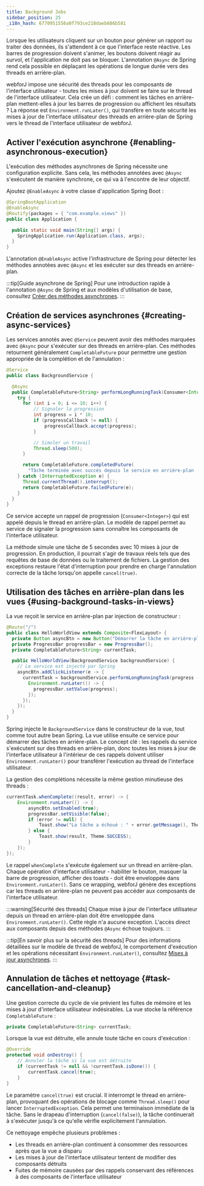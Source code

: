 ```yaml
---
title: Background Jobs
sidebar_position: 25
_i18n_hash: 6770951556a0f793ce218daeb686b581
---
```

Lorsque les utilisateurs cliquent sur un bouton pour générer un rapport ou traiter des données, ils s'attendent à ce que l'interface reste réactive. Les barres de progression doivent s'animer, les boutons doivent réagir au survol, et l'application ne doit pas se bloquer. L'annotation `@Async` de Spring rend cela possible en déplaçant les opérations de longue durée vers des threads en arrière-plan.

webforJ impose une sécurité des threads pour les composants de l'interface utilisateur - toutes les mises à jour doivent se faire sur le thread de l'interface utilisateur. Cela crée un défi : comment les tâches en arrière-plan mettent-elles à jour les barres de progression ou affichent les résultats ? La réponse est `Environment.runLater()`, qui transfère en toute sécurité les mises à jour de l'interface utilisateur des threads en arrière-plan de Spring vers le thread de l'interface utilisateur de webforJ.

## Activer l'exécution asynchrone {#enabling-asynchronous-execution}

L'exécution des méthodes asynchrones de Spring nécessite une configuration explicite. Sans cela, les méthodes annotées avec `@Async` s'exécutent de manière synchrone, ce qui va à l'encontre de leur objectif.

Ajoutez `@EnableAsync` à votre classe d'application Spring Boot :

```java {2}
@SpringBootApplication
@EnableAsync
@Routify(packages = { "com.example.views" })
public class Application {

  public static void main(String[] args) {
    SpringApplication.run(Application.class, args);
  }
}
```

L'annotation `@EnableAsync` active l'infrastructure de Spring pour détecter les méthodes annotées avec `@Async` et les exécuter sur des threads en arrière-plan.

:::tip[Guide asynchrone de Spring]
Pour une introduction rapide à l'annotation `@Async` de Spring et aux modèles d'utilisation de base, consultez [Créer des méthodes asynchrones](https://spring.io/guides/gs/async-method).
:::

## Création de services asynchrones {#creating-async-services}

Les services annotés avec `@Service` peuvent avoir des méthodes marquées avec `@Async` pour s'exécuter sur des threads en arrière-plan. Ces méthodes retournent généralement `CompletableFuture` pour permettre une gestion appropriée de la complétion et de l'annulation :

```java
@Service
public class BackgroundService {

  @Async
  public CompletableFuture<String> performLongRunningTask(Consumer<Integer> progressCallback) {
    try {
      for (int i = 0; i <= 10; i++) {
          // Signaler la progression
          int progress = i * 10;
          if (progressCallback != null) {
              progressCallback.accept(progress);
          }

          // Simuler un travail
          Thread.sleep(500);
      }

      return CompletableFuture.completedFuture(
        "Tâche terminée avec succès depuis le service en arrière-plan !");
    } catch (InterruptedException e) {
      Thread.currentThread().interrupt();
      return CompletableFuture.failedFuture(e);
    }
  }
}
```

Ce service accepte un rappel de progression (`Consumer<Integer>`) qui est appelé depuis le thread en arrière-plan. Le modèle de rappel permet au service de signaler la progression sans connaître les composants de l'interface utilisateur.

La méthode simule une tâche de 5 secondes avec 10 mises à jour de progression. En production, il pourrait s'agir de travaux réels tels que des requêtes de base de données ou le traitement de fichiers. La gestion des exceptions restaure l'état d'interruption pour prendre en charge l'annulation correcte de la tâche lorsqu'on appelle `cancel(true)`.

## Utilisation des tâches en arrière-plan dans les vues {#using-background-tasks-in-views}

La vue reçoit le service en arrière-plan par injection de constructeur :

```java
@Route("/")
public class HelloWorldView extends Composite<FlexLayout> {
  private Button asyncBtn = new Button("Démarrer la tâche en arrière-plan");
  private ProgressBar progressBar = new ProgressBar();
  private CompletableFuture<String> currentTask;

  public HelloWorldView(BackgroundService backgroundService) {
    // Le service est injecté par Spring
    asyncBtn.addClickListener(e -> {
      currentTask = backgroundService.performLongRunningTask(progress -> {
        Environment.runLater(() -> {
          progressBar.setValue(progress);
        });
      });
    });
  }
}
```

Spring injecte le `BackgroundService` dans le constructeur de la vue, tout comme tout autre bean Spring. La vue utilise ensuite ce service pour démarrer des tâches en arrière-plan. Le concept clé : les rappels du service s'exécutent sur des threads en arrière-plan, donc toutes les mises à jour de l'interface utilisateur à l'intérieur de ces rappels doivent utiliser `Environment.runLater()` pour transférer l'exécution au thread de l'interface utilisateur.

La gestion des complétions nécessite la même gestion minutieuse des threads :

```java
currentTask.whenComplete((result, error) -> {
    Environment.runLater(() -> {
        asyncBtn.setEnabled(true);
        progressBar.setVisible(false);
        if (error != null) {
            Toast.show("La tâche a échoué : " + error.getMessage(), Theme.DANGER);
        } else {
            Toast.show(result, Theme.SUCCESS);
        }
    });
});
```

Le rappel `whenComplete` s'exécute également sur un thread en arrière-plan. Chaque opération d'interface utilisateur - habiliter le bouton, masquer la barre de progression, afficher des toasts - doit être enveloppée dans `Environment.runLater()`. Sans ce wrapping, webforJ génère des exceptions car les threads en arrière-plan ne peuvent pas accéder aux composants de l'interface utilisateur.

:::warning[Sécurité des threads]
Chaque mise à jour de l'interface utilisateur depuis un thread en arrière-plan doit être enveloppée dans `Environment.runLater()`. Cette règle n'a aucune exception. L'accès direct aux composants depuis des méthodes `@Async` échoue toujours.
:::

:::tip[En savoir plus sur la sécurité des threads]
Pour des informations détaillées sur le modèle de thread de webforJ, le comportement d'exécution et les opérations nécessitant `Environment.runLater()`, consultez [Mises à jour asynchrones](../../advanced/asynchronous-updates).
:::

## Annulation de tâches et nettoyage {#task-cancellation-and-cleanup}

Une gestion correcte du cycle de vie prévient les fuites de mémoire et les mises à jour d'interface utilisateur indésirables. La vue stocke la référence `CompletableFuture` :

```java
private CompletableFuture<String> currentTask;
```

Lorsque la vue est détruite, elle annule toute tâche en cours d'exécution :

```java
@Override
protected void onDestroy() {
    // Annuler la tâche si la vue est détruite
    if (currentTask != null && !currentTask.isDone()) {
        currentTask.cancel(true);
    }
}
```

Le paramètre `cancel(true)` est crucial. Il interrompt le thread en arrière-plan, provoquant des opérations de blocage comme `Thread.sleep()` pour lancer `InterruptedException`. Cela permet une terminaison immédiate de la tâche. Sans le drapeau d'interruption (`cancel(false)`), la tâche continuerait à s'exécuter jusqu'à ce qu'elle vérifie explicitement l'annulation.

Ce nettoyage empêche plusieurs problèmes :
- Les threads en arrière-plan continuent à consommer des ressources après que la vue a disparu
- Les mises à jour de l'interface utilisateur tentent de modifier des composants détruits
- Fuites de mémoire causées par des rappels conservant des références à des composants de l'interface utilisateur
